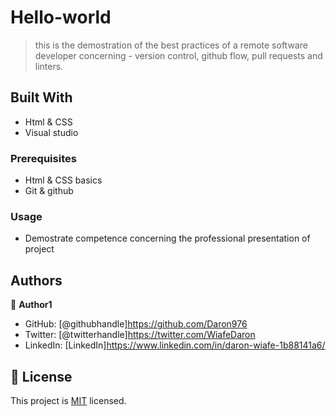 # Hello-world

> this is the demostration of the best practices of a remote software developer concerning - version control, github flow, pull requests and linters. 


## Built With

- Html & CSS
- Visual studio

### Prerequisites

- Html & CSS basics
- Git & github

### Usage

- Demostrate competence concerning the professional presentation of project

## Authors

👤 **Author1**

- GitHub: [@githubhandle]https://github.com/Daron976
- Twitter: [@twitterhandle]https://twitter.com/WiafeDaron
- LinkedIn: [LinkedIn]https://www.linkedin.com/in/daron-wiafe-1b88141a6/

## 📝 License

This project is [MIT](./LICENSE) licensed.
